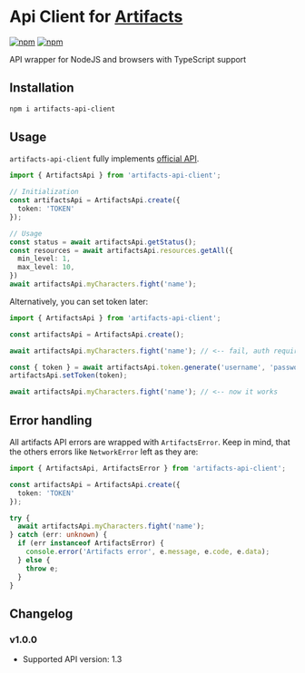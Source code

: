 
# Api Client for [Artifacts](https://artifactsmmo.com)
[![npm](https://img.shields.io/npm/v/sql-migrations-core.svg?maxAge=1000)](https://www.npmjs.com/package/artifacts-api-client)
[![npm](https://img.shields.io/npm/l/sql-migrations-core.svg?maxAge=1000)](https://github.com/siranweb/artifacts-api-client/LICENSE.md)

API wrapper for NodeJS and browsers with TypeScript support

## Installation
```bash
npm i artifacts-api-client
```

## Usage

`artifacts-api-client` fully implements [official API](https://api.artifactsmmo.com/docs). 

```ts
import { ArtifactsApi } from 'artifacts-api-client';

// Initialization
const artifactsApi = ArtifactsApi.create({
  token: 'TOKEN'
});

// Usage
const status = await artifactsApi.getStatus();
const resources = await artifactsApi.resources.getAll({
  min_level: 1,
  max_level: 10,
})
await artifactsApi.myCharacters.fight('name');
```

Alternatively, you can set token later:

```ts
import { ArtifactsApi } from 'artifacts-api-client';

const artifactsApi = ArtifactsApi.create();

await artifactsApi.myCharacters.fight('name'); // <-- fail, auth required

const { token } = await artifactsApi.token.generate('username', 'password');
artifactsApi.setToken(token);

await artifactsApi.myCharacters.fight('name'); // <-- now it works
```

## Error handling
All artifacts API errors are wrapped with `ArtifactsError`.
Keep in mind, that the others errors like `NetworkError` left as they are:
```ts
import { ArtifactsApi, ArtifactsError } from 'artifacts-api-client';

const artifactsApi = ArtifactsApi.create({
  token: 'TOKEN'
});

try {
  await artifactsApi.myCharacters.fight('name');
} catch (err: unknown) {
  if (err instanceof ArtifactsError) {
    console.error('Artifacts error', e.message, e.code, e.data);
  } else {
    throw e;
  }
}
```

## Changelog
### v1.0.0
* Supported API version: 1.3
